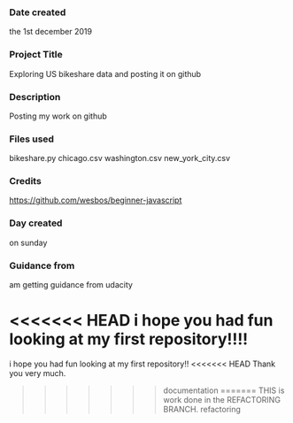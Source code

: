 ### Date created
the 1st december 2019

### Project Title
Exploring US bikeshare data and posting it on github

### Description
Posting my work on github

### Files used
bikeshare.py
chicago.csv
washington.csv
new_york_city.csv

### Credits
https://github.com/wesbos/beginner-javascript

### Day created
on sunday

### Guidance from
am getting guidance from udacity

<<<<<<< HEAD
i hope you had fun looking at my first repository!!!!
=======
i hope you had fun looking at my first repository!!
<<<<<<< HEAD
Thank you very much.
>>>>>>> documentation
=======
THIS is work done in the REFACTORING BRANCH.
>>>>>>> refactoring



